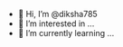 - 👋 Hi, I’m @diksha785
- 👀 I’m interested in ...
- 🌱 I’m currently learning ...



<!---
diksha785/diksha785 is a ✨ special ✨ repository because its `README.md` (this file) appears on your GitHub profile.
You can click the Preview link to take a look at your changes.
--->
